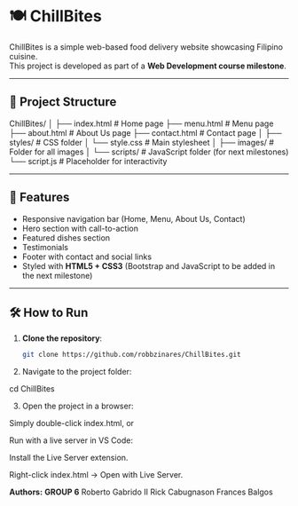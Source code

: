 # 🍽️ ChillBites

ChillBites is a simple web-based food delivery website showcasing Filipino cuisine.  
This project is developed as part of a **Web Development course milestone**.

---

## 📂 Project Structure

ChillBites/
│
├── index.html # Home page
├── menu.html # Menu page
├── about.html # About Us page
├── contact.html # Contact page
│
├── styles/ # CSS folder
│ └── style.css # Main stylesheet
│
├── images/ # Folder for all images
│
└── scripts/ # JavaScript folder (for next milestones)
└── script.js # Placeholder for interactivity


---

## 🎨 Features

- Responsive navigation bar (Home, Menu, About Us, Contact)
- Hero section with call-to-action
- Featured dishes section
- Testimonials
- Footer with contact and social links
- Styled with **HTML5 + CSS3** (Bootstrap and JavaScript to be added in the next milestone)

---

## 🛠️ How to Run

1. **Clone the repository**:
   ```bash
   git clone https://github.com/robbzinares/ChillBites.git
2. Navigate to the project folder:

cd ChillBites


3. Open the project in a browser:

Simply double-click index.html, or

Run with a live server in VS Code:

Install the Live Server extension.

Right-click index.html → Open with Live Server.

**Authors:**
**GROUP 6**
Roberto Gabrido II
Rick Cabugnason
Frances Balgos
